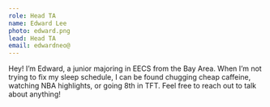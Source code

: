 ```yaml
---
role: Head TA
name: Edward Lee
photo: edward.png
lead: Head TA
email: edwardneo@
---
```

Hey! I’m Edward, a junior majoring in EECS from the Bay Area. When I’m not trying to fix my sleep schedule, I can be found chugging cheap caffeine, watching NBA highlights, or going 8th in TFT. Feel free to reach out to talk about anything!